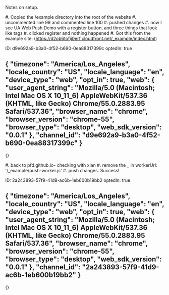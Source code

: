 Notes on setup.

#. Copied the /example directory into the root of the website
#. uncommented line 99 and commented line 100
#. pushed changes
#. now I see UA Web Push Demo with a register button, and three things that look like tags
#. clicked register and nothing happened
#. Got this from the example site: (https://d2ob6tofij0erf.cloudfront.net/_example/index.html)

ID: d9e692a9-b3a0-4f52-b690-0ea88317399c
optedIn: true
 
{
  "timezone": "America/Los_Angeles",
  "locale_country": "US",
  "locale_language": "en",
  "device_type": "web",
  "opt_in": true,
  "web": {
    "user_agent_string": "Mozilla/5.0 (Macintosh; Intel Mac OS X 10_11_6) AppleWebKit/537.36 (KHTML, like Gecko) Chrome/55.0.2883.95 Safari/537.36",
    "browser_name": "chrome",
    "browser_version": "chrome-55",
    "browser_type": "desktop",
    "web_sdk_version": "0.0.1"
  },
  "channel_id": "d9e692a9-b3a0-4f52-b690-0ea88317399c"
}
--
{}

#. back to pfd.github.io- checking with xian
#. remove the `_` in workerUrl: '/_example/push-worker.js'
#. push changes. Success!

ID: 2a243893-57f9-41d9-ac6b-1eb600b19bb2
optedIn: true
 
{
  "timezone": "America/Los_Angeles",
  "locale_country": "US",
  "locale_language": "en",
  "device_type": "web",
  "opt_in": true,
  "web": {
    "user_agent_string": "Mozilla/5.0 (Macintosh; Intel Mac OS X 10_11_6) AppleWebKit/537.36 (KHTML, like Gecko) Chrome/55.0.2883.95 Safari/537.36",
    "browser_name": "chrome",
    "browser_version": "chrome-55",
    "browser_type": "desktop",
    "web_sdk_version": "0.0.1"
  },
  "channel_id": "2a243893-57f9-41d9-ac6b-1eb600b19bb2"
}
--
{}
